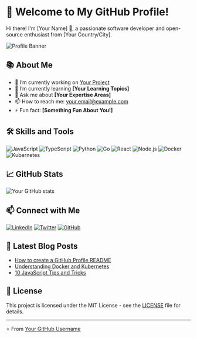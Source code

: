 # 🚀 Welcome to My GitHub Profile!

Hi there! I'm [Your Name] 👋, a passionate software developer and open-source enthusiast from [Your Country/City]. 

![Profile Banner](https://your-banner-image-url.com) <!-- 可以添加你的个人横幅图片 -->

## 📚 About Me

- 🔭 I’m currently working on [Your Project](https://github.com/your-project-link)
- 🌱 I’m currently learning **[Your Learning Topics]**
- 💬 Ask me about **[Your Expertise Areas]**
- 📫 How to reach me: [your.email@example.com](mailto:your.email@example.com)
- ⚡ Fun fact: **[Something Fun About You!]**

## 🛠️ Skills and Tools

![JavaScript](https://img.shields.io/badge/-JavaScript-333?style=flat&logo=javascript) 
![TypeScript](https://img.shields.io/badge/-TypeScript-333?style=flat&logo=typescript)
![Python](https://img.shields.io/badge/-Python-333?style=flat&logo=python)
![Go](https://img.shields.io/badge/-Go-333?style=flat&logo=go)
![React](https://img.shields.io/badge/-React-333?style=flat&logo=react)
![Node.js](https://img.shields.io/badge/-Node.js-333?style=flat&logo=node.js)
![Docker](https://img.shields.io/badge/-Docker-333?style=flat&logo=docker)
![Kubernetes](https://img.shields.io/badge/-Kubernetes-333?style=flat&logo=kubernetes)
<!-- 可以添加更多技能和工具徽章 -->

## 📈 GitHub Stats

![Your GitHub stats](https://github-readme-stats.vercel.app/api?username=your-github-username&show_icons=true&hide_border=true&theme=radical)

## 📫 Connect with Me

[![LinkedIn](https://img.shields.io/badge/LinkedIn-0077B5?style=flat&logo=linkedin&logoColor=white)](https://www.linkedin.com/in/your-linkedin-username/)
[![Twitter](https://img.shields.io/badge/Twitter-1DA1F2?style=flat&logo=twitter&logoColor=white)](https://twitter.com/your-twitter-username)
[![GitHub](https://img.shields.io/badge/GitHub-100000?style=flat&logo=github&logoColor=white)](https://github.com/your-github-username)

## 📝 Latest Blog Posts

<!-- BLOG-POST-LIST:START -->
- [How to create a GitHub Profile README](https://your-blog-link.com)
- [Understanding Docker and Kubernetes](https://your-blog-link.com)
- [10 JavaScript Tips and Tricks](https://your-blog-link.com)
<!-- BLOG-POST-LIST:END -->

## 📄 License

This project is licensed under the MIT License - see the [LICENSE](LICENSE) file for details.

---

⭐️ From [Your GitHub Username](https://github.com/your-github-username)
